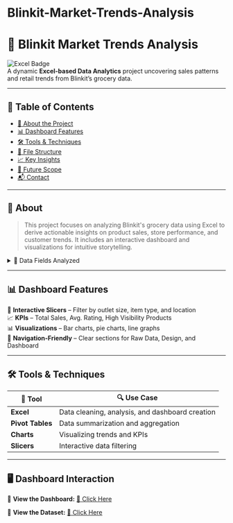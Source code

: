 # Blinkit-Market-Trends-Analysis
# 🛒 Blinkit Market Trends Analysis  
![Excel Badge](https://img.shields.io/badge/Microsoft-Excel-success?logo=microsoft-excel&logoColor=white)  
A dynamic **Excel-based Data Analytics** project uncovering sales patterns and retail trends from Blinkit’s grocery data.

---

## 📌 Table of Contents
- [📘 About the Project](#about)
- [📊 Dashboard Features](#features)
- [🛠 Tools & Techniques](#tools)
- [📁 File Structure](#files)
- [📈 Key Insights](#insights)
- [🚀 Future Scope](#scope)
- [📬 Contact](#contact)

---

## 📘 About <a name="about"></a>
> This project focuses on analyzing Blinkit's grocery data using Excel to derive actionable insights on product sales, store performance, and customer trends. It includes an interactive dashboard and visualizations for intuitive storytelling.

<details>
<summary>📂 Data Fields Analyzed</summary>

- Product Type & Fat Content  
- Outlet Size & Location Type  
- Item Weight, Visibility, and Sales  
- Ratings & Establishment Year

</details>

---

## 📊 Dashboard Features <a name="features"></a>

🎯 **Interactive Slicers** – Filter by outlet size, item type, and location  
📈 **KPIs** – Total Sales, Avg. Rating, High Visibility Products  
📊 **Visualizations** – Bar charts, pie charts, line graphs  
🧭 **Navigation-Friendly** – Clear sections for Raw Data, Design, and Dashboard  

---

## 🛠 Tools & Techniques <a name="tools"></a>

| 🧰 Tool | 🔍 Use Case |
|--------|-------------|
| **Excel** | Data cleaning, analysis, and dashboard creation |
| **Pivot Tables** | Data summarization and aggregation |
| **Charts** | Visualizing trends and KPIs |
| **Slicers** | Interactive data filtering |

---

## 🖥️ Dashboard Interaction

📌 **View the Dashboard:** [🔗 Click Here](https://github.com/manavpatel7220/olaDataAnalyticsproject/blob/main/ola.pdf)

📌 **View the Dataset:** [🔗 Click Here](https://github.com/manavpatel7220/olaDataAnalyticsproject/blob/main/ola.pbix)



